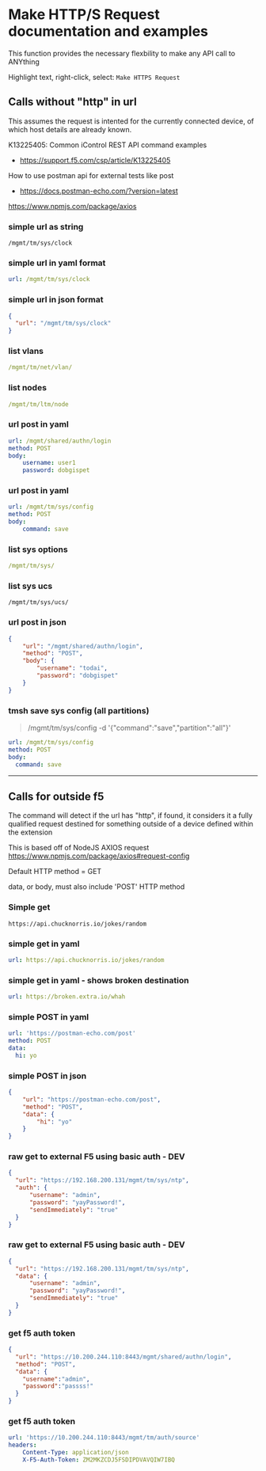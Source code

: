 
# Make HTTP/S Request documentation and examples

This function provides the necessary flexbility to make any API call to ANYthing

Highlight text, right-click, select: `Make HTTPS Request`



## Calls without "http" in url
This assumes the request is intented for the currently connected device, of which host details are already known.

K13225405: Common iControl REST API command examples
- https://support.f5.com/csp/article/K13225405

How to use postman api for external tests like post
- https://docs.postman-echo.com/?version=latest


https://www.npmjs.com/package/axios

### simple url as string
```url
/mgmt/tm/sys/clock
```

### simple url in yaml format
```yaml
url: /mgmt/tm/sys/clock
```

### simple url in json format
```json
{
  "url": "/mgmt/tm/sys/clock"
}
```

### list vlans
```yaml
/mgmt/tm/net/vlan/
```

### list nodes
```yaml
/mgmt/tm/ltm/node
```



### url post in yaml
```yaml
url: /mgmt/shared/authn/login
method: POST
body:
    username: user1
    password: dobgispet
```

### url post in yaml
```yaml
url: /mgmt/tm/sys/config
method: POST
body:
    command: save
```

### list sys options
```yaml
/mgmt/tm/sys/
```

### list sys ucs
```
/mgmt/tm/sys/ucs/
```

### url post in json
```json
{
    "url": "/mgmt/shared/authn/login",
    "method": "POST",
    "body": {
        "username": "todai",
        "password": "dobgispet"
    }
}
```

### tmsh save sys config (all partitions)
> <POST> /mgmt/tm/sys/config  -d '{"command":"save","partition":"all"}'

```yaml
url: /mgmt/tm/sys/config
method: POST
body:
  command: save
```

---

## Calls for outside f5

The command will detect if the url has "http", if found, it considers it a fully qualified request destined for something outside of a device defined within the extension

This is based off of NodeJS AXIOS request
https://www.npmjs.com/package/axios#request-config

Default HTTP method = GET

data, or body, must also include 'POST' HTTP method

### Simple get
```
https://api.chucknorris.io/jokes/random
```

### simple get in yaml
```yaml
url: https://api.chucknorris.io/jokes/random
```

### simple get in yaml - shows broken destination
```yaml
url: https://broken.extra.io/whah
```

### simple POST in yaml
```yaml
url: 'https://postman-echo.com/post'
method: POST
data:
  hi: yo
```

### simple POST in json
```json
{
    "url": "https://postman-echo.com/post",
    "method": "POST",
    "data": {
        "hi": "yo"
    }
}
```


### raw get to external F5 using basic auth - DEV
```json
{
  "url": "https://192.168.200.131/mgmt/tm/sys/ntp",
  "auth": {
      "username": "admin",
      "password": "yayPassword!",
      "sendImmediately": "true"
  }
}
```



### raw get to external F5 using basic auth - DEV
```json
{
  "url": "https://192.168.200.131/mgmt/tm/sys/ntp",
  "data": {
      "username": "admin",
      "password": "yayPassword!",
      "sendImmediately": "true"
  }
}
```


### get f5 auth token
```json
{
  "url": "https://10.200.244.110:8443/mgmt/shared/authn/login",
  "method": "POST",
  "data": {
    "username":"admin",
    "password":"passss!"
  }
}
```


### get f5 auth token
```yaml
url: 'https://10.200.244.110:8443/mgmt/tm/auth/source'
headers:
    Content-Type: application/json
    X-F5-Auth-Token: ZM2MKZCDJ5FSDIPDVAVQIW7IBQ

```
